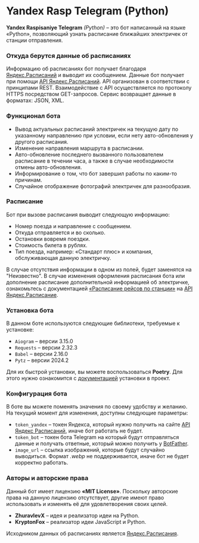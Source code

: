 # Yandex Rasp Telegram (Python)

**Yandex Raspisaniye Telegram** *(Python)* – это бот написанный на языке «Python», позволяющий узнать расписание ближайших электричек от станции отправления.
### Откуда берутся данные об расписаниях
Информацию об расписаниях бот получает благодаря [Яндекс.Расписаний](https://t.rasp.yandex.ru/) и выводит их сообщением. Данные бот получает при помощи [API Яндекс.Расписаний](https://yandex.ru/dev/rasp/). API организован в соответствии с принципами REST. Взаимодействие с API осуществляется по протоколу HTTPS посредством GET-запросов. Сервис возвращает данные в форматах: JSON, XML.
### Функционал бота

- Вывод актуальных расписаний электричек на текущую дату по указанному направлению при условии, если нету авто-обновления у другого расписания.
- Изменение направления маршрута в расписании.
- Авто-обновление последнего вызванного пользователем расписание в течении часа, а также в случае необходимости отмены авто-обновления.
- Информирование о том, что бот завершил работы по каким-то причинам.
- Случайное отображение фотографий электричек для разнообразия.
### Расписание

Бот при вызове расписания выводит следующую информацию:
- Номер поезда и направление с сообщением.
- Откуда отправляется и во сколько.
- Остановки вовремя поездки.
- Стоимость билета в рублях.
- Тип поезда, например: «Стандарт плюс» и компания, обслуживающая данную электричку.

В случае отсутствия информации в одном из полей, будет заменятся на "Неизвестно". В случае изменения оформления расписания бота или дополнение расписание дополнительной информацией об электричке, ознакомьтесь с документацией [«Расписание рейсов по станции»](https://yandex.ru/dev/rasp/doc/ru/reference/schedule-on-station) на [API Яндекс.Расписание](https://yandex.ru/dev/rasp/doc/ru/).

### Установка бота
 В данном боте используются следующие библиотеки, требуемые к установке:
 - `Aiogram` – версии 3.15.0
 - `Requests` – версии 2.32.3
 - `Babel` – версии 2.16.0
 - `Pytz` – версии 2024.2

Для их быстрой установки, вы можете воспользоваться **Poetry**. Для этого нужно ознакомится с [документацией](https://python-poetry.org/docs/#installation) установки в проект.
### Конфигурация бота
В боте вы можете поменять значения по своему удобству и желанию. На текущий момент для изменения, доступны следующие параметры:
- `token_yandex` – токен Яндекса, который нужно получить на сайте [API Яндекс Расписаний](https://yandex.ru/dev/rasp/raspapi#examples), иначе бот работать не будет.
- `token_bot` – токен бота Telegram на который будут отправляться данные и получать ответные, который можно получить у [BotFather](https://telegram.me/botfather).
- `image_url` – ссылка изображений, которые будут случайно выводиться. Формат *.webp* не поддерживается, иначе бот не будет корректно работать.
### Авторы и авторские права
Данный бот имеет лицензию **«MIT License»**. Поскольку авторские права на данную лицензию отсутствует, другие имеют право использовать и изменять её для удовлетворения своих целей.

- **ZhuravlevX** – идея и реализатор идеи на Python.
- **KryptonFox** – реализатор идеи JavaScript и Python.

Исходником данных об расписаниях является [Яндекс.Расписания](https://t.rasp.yandex.ru/).
